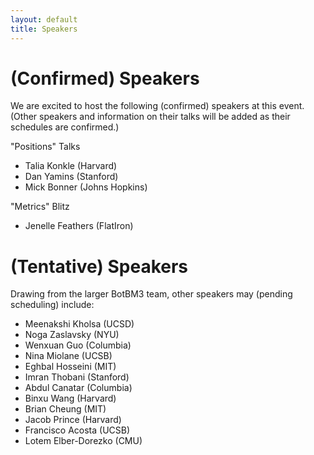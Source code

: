 ```yaml
---
layout: default
title: Speakers
---
```


# (Confirmed) Speakers

We are excited to host the following (confirmed) speakers at this event. (Other speakers and information on their talks will be added as their schedules are confirmed.)

"Positions" Talks

- Talia Konkle (Harvard)
- Dan Yamins (Stanford)
- Mick Bonner (Johns Hopkins)

"Metrics" Blitz

- Jenelle Feathers (FlatIron)

# (Tentative) Speakers

Drawing from the larger BotBM3 team, other speakers may (pending scheduling) include:

- Meenakshi Kholsa (UCSD)
- Noga Zaslavsky (NYU)
- Wenxuan Guo (Columbia)
- Nina Miolane (UCSB)
- Eghbal Hosseini (MIT)
- Imran Thobani (Stanford)
- Abdul Canatar (Columbia)
- Binxu Wang (Harvard)
- Brian Cheung (MIT)
- Jacob Prince (Harvard)
- Francisco Acosta (UCSB)
- Lotem Elber-Dorezko (CMU)